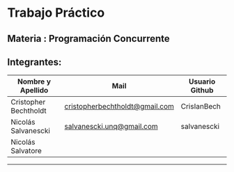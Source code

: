 # Trabajo Práctico
## Materia : Programación Concurrente
## Integrantes:

| Nombre y Apellido     | Mail                            | Usuario Github   |
|-----------------------|---------------------------------|------------------|
| Cristopher Bechtholdt | cristopherbechtholdt@gmail.com  | CrisIanBech      |
| Nicolás Salvanescki   | salvanescki.unq@gmail.com       | salvanescki      |
| Nicolás Salvatore     |                                 |                  |
------------------------------------------------------------------------------
